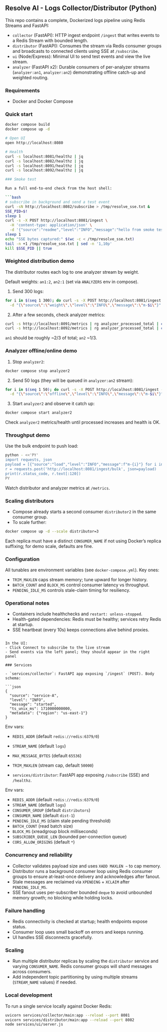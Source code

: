 ## Resolve AI - Logs Collector/Distributor (Python)

This repo contains a complete, Dockerized logs pipeline using Redis Streams and FastAPI:

- `collector` (FastAPI): HTTP ingest endpoint `/ingest` that writes events to a Redis Stream with bounded length.
- `distributor` (FastAPI): Consumes the stream via Redis consumer groups and broadcasts to connected clients using SSE at `/subscribe`.
- `ui` (Node/Express): Minimal UI to send test events and view the live stream.
- `analyzer` (FastAPI x2): Durable consumers of per-analyzer streams (`analyzer:an1`, `analyzer:an2`) demonstrating offline catch-up and weighted routing.

### Requirements

- Docker and Docker Compose

### Quick start

```bash
docker compose build
docker compose up -d

# Open UI
open http://localhost:8080

# Health
curl -s localhost:8081/healthz | jq
curl -s localhost:8082/healthz | jq
curl -s localhost:8091/healthz | jq
curl -s localhost:8092/healthz | jq

### Smoke test

Run a full end-to-end check from the host shell:

```bash
# subscribe in background and send a test event
curl -sN http://localhost:8082/subscribe > /tmp/resolve_sse.txt &
SSE_PID=$!
sleep 1
curl -s -X POST http://localhost:8081/ingest \
  -H 'content-type: application/json' \
  -d '{"source":"readme","level":"INFO","message":"hello from smoke test"}'
sleep 1
echo "SSE bytes captured:" $(wc -c < /tmp/resolve_sse.txt)
tail -n +1 /tmp/resolve_sse.txt | sed -n '1,10p'
kill $SSE_PID || true
```

### Weighted distribution demo

The distributor routes each log to one analyzer stream by weight.

Default weights: `an1:2`, `an2:1` (set via `ANALYZERS` env in compose).

1) Send 300 logs:
```bash
for i in $(seq 1 300); do curl -s -X POST http://localhost:8081/ingest -H 'content-type: application/json' \
  -d "{\"source\":\"weight\",\"level\":\"INFO\",\"message\":\"m-$i\"}" >/dev/null; done
```
2) After a few seconds, check analyzer metrics:
```bash
curl -s http://localhost:8091/metrics | rg analyzer_processed_total | cat
curl -s http://localhost:8092/metrics | rg analyzer_processed_total | cat
```
`an1` should be roughly ~2/3 of total; `an2` ~1/3.

### Analyzer offline/online demo

1) Stop `analyzer2`:
```bash
docker compose stop analyzer2
```
2) Send 50 logs (they will be queued in `analyzer:an2` stream):
```bash
for i in $(seq 1 50); do curl -s -X POST http://localhost:8081/ingest -H 'content-type: application/json' \
  -d "{\"source\":\"offline\",\"level\":\"INFO\",\"message\":\"m-$i\"}" >/dev/null; done
```
3) Start `analyzer2` and observe it catch up:
```bash
docker compose start analyzer2
```
Check `analyzer2` metrics/health until processed increases and health is OK.

### Throughput demo

Use the bulk endpoint to push load:
```bash
python - <<'PY'
import requests, json
payload = [{"source":"load","level":"INFO","message":f"m-{i}"} for i in range(2000)]
r = requests.post('http://localhost:8081/ingest/bulk', json=payload)
print(r.status_code, r.text[:120])
PY
```
Watch distributor and analyzer metrics at `/metrics`.

### Scaling distributors

- Compose already starts a second consumer `distributor2` in the same consumer group.
- To scale further:

```bash
docker compose up -d --scale distributor=3
```

Each replica must have a distinct `CONSUMER_NAME` if not using Docker’s replica suffixing; for demo scale, defaults are fine.

### Configuration

All tunables are environment variables (see `docker-compose.yml`). Key ones:
- `TRIM_MAXLEN` caps stream memory; tune upward for longer history.
- `BATCH_COUNT` and `BLOCK_MS` control consumer latency vs throughput.
- `PENDING_IDLE_MS` controls stale-claim timing for resiliency.

### Operational notes

- Containers include healthchecks and `restart: unless-stopped`.
- Health-gated dependencies: Redis must be healthy; services retry Redis at startup.
- SSE heartbeat (every 10s) keeps connections alive behind proxies.
```

In the UI:
- Click Connect to subscribe to the live stream
- Send events via the left panel; they should appear in the right panel

### Services

- `services/collector`: FastAPI app exposing `/ingest` (POST). Body schema:

```json
{
  "source": "service-A",
  "level": "INFO",
  "message": "started",
  "ts_unix_ms": 1710000000000,
  "metadata": {"region": "us-east-1"}
}
```

Env vars:
- `REDIS_ADDR` (default `redis://redis:6379/0`)
- `STREAM_NAME` (default `logs`)
- `MAX_MESSAGE_BYTES` (default `65536`)
- `TRIM_MAXLEN` (stream cap, default `50000`)

- `services/distributor`: FastAPI app exposing `/subscribe` (SSE) and `/healthz`.

Env vars:
- `REDIS_ADDR` (default `redis://redis:6379/0`)
- `STREAM_NAME` (default `logs`)
- `CONSUMER_GROUP` (default `distributors`)
- `CONSUMER_NAME` (default `dist-1`)
- `PENDING_IDLE_MS` (claim stale pending threshold)
- `BATCH_COUNT` (read batch size)
- `BLOCK_MS` (xreadgroup block milliseconds)
- `SUBSCRIBER_QUEUE_LEN` (bounded per-connection queue)
- `CORS_ALLOW_ORIGINS` (default `*`)

### Concurrency and reliability

- Collector validates payload size and uses `XADD MAXLEN ~` to cap memory.
- Distributor runs a background consumer loop using Redis consumer groups to ensure at-least-once delivery and acknowledges after fanout.
- Stale messages are reclaimed via `XPENDING` + `XCLAIM` after `PENDING_IDLE_MS`.
- SSE fanout uses per-subscriber bounded `deque` to avoid unbounded memory growth; no blocking while holding locks.

### Failure handling

- Redis connectivity is checked at startup; health endpoints expose status.
- Consumer loop uses small backoff on errors and keeps running.
- UI handles SSE disconnects gracefully.

### Scaling

- Run multiple distributor replicas by scaling the `distributor` service and varying `CONSUMER_NAME`. Redis consumer groups will shard messages across consumers.
- Add independent topic partitioning by using multiple streams (`STREAM_NAME` values) if needed.

### Local development

To run a single service locally against Docker Redis:

```bash
uvicorn services/collector/main:app --reload --port 8081
uvicorn services/distributor/main:app --reload --port 8082
node services/ui/server.js
```



